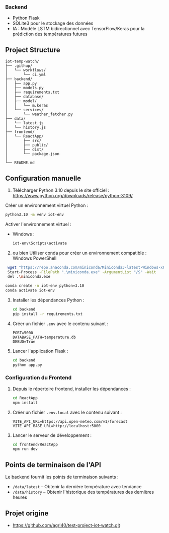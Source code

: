 ### Backend
- Python Flask
- SQLite3 pour le stockage des données
- IA : Modèle LSTM bidirectionnel avec TensorFlow/Keras pour la prédiction des températures futures

## Project Structure
```
iot-temp-watch/
├── .githup/
│   └── workflows/
│       └── ci.yml
├── backend/
│   ├── app.py
│   ├── models.py
│   ├── requirements.txt
│   ├── database/
│   ├── model/
│   │   └── m.keras
│   └── services/
│       └── weather_fetcher.py
├── data/
│   └── latest.js
│   └── history.js
├── frontend/
│   └── ReactApp/
│       ├── src/
│       ├── public/
│       ├── dist/
│       └── package.json
│
└── README.md
```

## Configuration manuelle

1. Télécharger Python 3.10 depuis le site officiel :
     https://www.python.org/downloads/release/python-3109/
 
 Créer un environnement virtuel Python :
   ```bash
   python3.10 -m venv iot-env
   ```
Activer l'environnement virtuel :
   - Windows :
     ```bash
     iot-env\Scripts\activate
     ```

2. ou bien Utiliser conda pour créer un environnement compatible :
 Windows PowerShell
 ```bash
  wget "https://repo.anaconda.com/miniconda/Miniconda3-latest-Windows-x86_64.exe" -outfile ".\miniconda.exe"
  Start-Process -FilePath ".\miniconda.exe" -ArgumentList "/S" -Wait
  del .\miniconda.exe
 ```
 ```bash
 conda create -n iot-env python=3.10
 conda activate iot-env
 ```
3. Installer les dépendances Python :
   ```bash
   cd backend
   pip install -r requirements.txt
   ```

4. Créer un fichier `.env` avec le contenu suivant :
   ```
   PORT=5000
   DATABASE_PATH=temperature.db
   DEBUG=True
   ```

5. Lancer l'application Flask :
   ```bash
   cd backend
   python app.py
   ```

### Configuration du Frontend

1. Depuis le répertoire frontend, installer les dépendances :
   ```bash
   cd ReactApp
   npm install
   ```

2. Créer un fichier `.env.local` avec le contenu suivant :
   ```
   VITE_API_URL=https://api.open-meteo.com/v1/forecast
   VITE_API_BASE_URL=http://localhost:5000
   ```

3. Lancer le serveur de développement :
   ```bash
   cd frontend/ReactApp
   npm run dev
   ```

## Points de terminaison de l'API

Le backend fournit les points de terminaison suivants :

- `/data/latest` – Obtenir la dernière température avec tendance
- `/data/history` – Obtenir l'historique des températures des dernières heures

## Projet origine
- https://github.com/agri40/test-project-iot-watch.git
